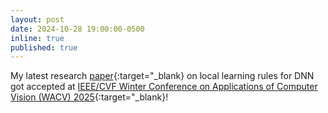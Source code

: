 ```yaml
---
layout: post
date: 2024-10-28 19:00:00-0500
inline: true
published: true
---
```

My latest research [paper](https://arxiv.org/abs/2405.15868){:target="\_blank} on local learning rules for DNN got accepted at [IEEE/CVF Winter Conference on Applications of Computer Vision (WACV) 2025](https://wacv2025.thecvf.com/){:target="\_blank}!